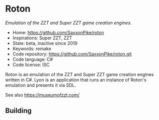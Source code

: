 # Roton

_Emulation of the ZZT and Super ZZT game creation engines._

- Home: https://github.com/SaxxonPike/roton
- Inspirations: Super ZZT, ZZT
- State: beta, inactive since 2019
- Keywords: remake
- Code repository: https://github.com/SaxxonPike/roton.git
- Code language: C#
- Code license: ISC

Roton is an emulation of the ZZT and Super ZZT game creation engines written in C#.
Lyon is an application that runs an instance of Roton's emulation and presents it via SDL.

See also https://museumofzzt.com/

## Building
